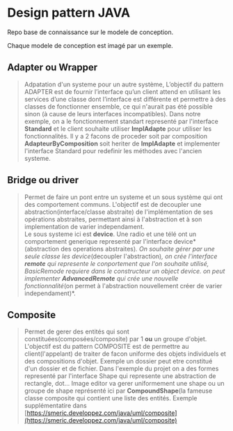 # Design pattern JAVA 

Repo base de connaissance sur le modele de conception.

Chaque modele de conception est imagé par un exemple.

## Adapter ou Wrapper
> Adpatation d'un systeme pour un autre système, L’objectif du pattern ADAPTER est de fournir l’interface qu’un client attend en utilisant les services d’une classe dont l’interface est différente et permettre à des classes de fonctionner ensemble, ce qui n'aurait pas été possible sinon (à cause de leurs interfaces incompatibles).
Dans notre exemple, on a le fonctionnement standart representé par l'interface **Standard** et le client souhaite utiliser **ImplAdapte** pour utiliser les fonctionnalités. Il y a 2 facons de proceder soit par composition **AdapteurByComposition** soit heriter de **ImplAdapte** et implementer l'interface Standard pour redefinir les méthodes avec l'ancien systeme.

## Bridge ou driver
> Permet de faire un pont entre un systeme et un sous système qui ont des comportement communs. L'objectif est de decoupler une abstraction(interface/classe abstraite) de l'implémentation de ses opérations abstraites, permettant ainsi à l'abstraction et à son implementation de varier independament.   
Le sous systeme ici est **device**. Une radio et une télé ont un comportement generique representé par l'interface device*(abstraction des operations abstraites)*.
On souhaite gérer par une seule classe les device*(decoupler l'abstraction)*, on crée l'interface **remote** qui represente le conportement que l'on souhaite utilisé, BasicRemode requiere dans le constructeur un object device. on peut implementer **AdvancedRemote** qui crée une nouvelle fonctionnalité*(on permet à l'abstraction nouvellement créer de varier independament)*.


## Composite
>Permet de gerer des entités qui sont constituées(composées/composite) par 1 **ou** un groupe d'objet. L'objectif est du pattern COMPOSITE est de permettre au client(l'appelant) de traiter de facon uniforme des objets individuels et des compositions d'objet. Exemple un dossier peut etre constitué d'un dossier et de fichier.
Dans l'exemple du projet on a des formes representé par l'interface Shape qui represente une abstraction de rectangle, dot... Image editor va gerer uniformement une shape ou un groupe de shape représenté ici par **CompoundShape**(la fameuse classe composite qui contient une liste des entités. Exemple supplémentatire dans [https://smeric.developpez.com/java/uml/composite](https://smeric.developpez.com/java/uml/composite)



 
  
